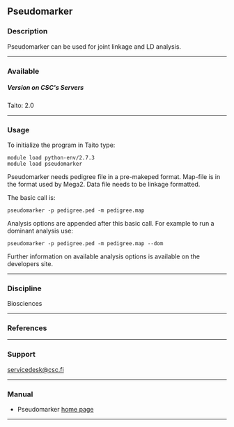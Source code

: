 ## Pseudomarker

### Description

Pseudomarker can be used for joint linkage and LD analysis.

------------------------------------------------------------------------

### Available

##### Version on CSC's Servers

  
Taito: 2.0

------------------------------------------------------------------------

### Usage

To initialize the program in Taito type:

    module load python-env/2.7.3
    module load pseudomarker

Pseudomarker needs pedigree file in a pre-makeped format. Map-file is in
the format used by Mega2. Data file needs to be linkage formatted.

The basic call is:

    pseudomarker -p pedigree.ped -m pedigree.map

Analysis options are appended after this basic call. For example to run
a dominant analysis use:

    pseudomarker -p pedigree.ped -m pedigree.map --dom

Further information on available analysis options is available on the
developers site.

------------------------------------------------------------------------

### Discipline

Biosciences  

------------------------------------------------------------------------

### References

------------------------------------------------------------------------

### Support

servicedesk@csc.fi

------------------------------------------------------------------------

### Manual

-   Pseudomarker [home page]

------------------------------------------------------------------------

  [home page]: http://www.helsinki.fi/~tsjuntun/pseudomarker/
